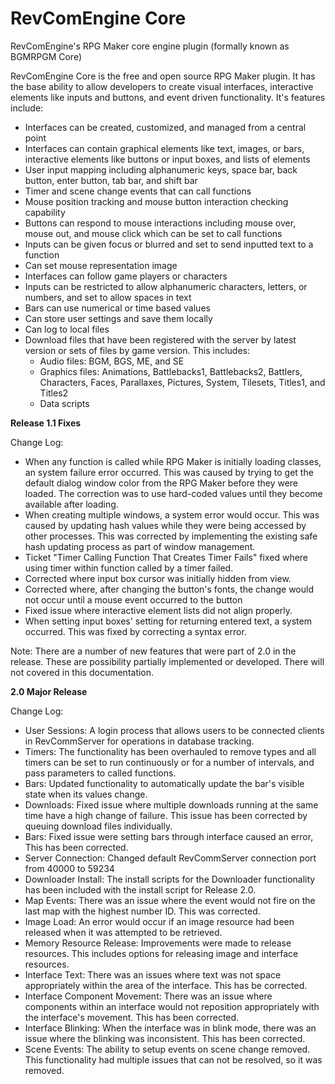 # RevComEngine Core

RevComEngine's RPG Maker core engine plugin (formally known as BGMRPGM Core)

RevComEngine Core is the free and open source RPG Maker plugin. It has the base ability to allow developers to create visual interfaces, interactive elements like inputs and buttons, and event driven functionality.
It's features include:

- Interfaces can be created, customized, and managed from a central point
- Interfaces can contain graphical elements like text, images, or bars, interactive elements like buttons or input boxes, and lists of elements
- User input mapping including alphanumeric keys, space bar, back button, enter button, tab bar, and shift bar
- Timer and scene change events that can call functions
- Mouse position tracking and mouse button interaction checking capability
- Buttons can respond to mouse interactions including mouse over, mouse out, and mouse click which can be set to call functions
- Inputs can be given focus or blurred and set to send inputted text to a function
- Can set mouse representation image
- Interfaces can follow game players or characters
- Inputs can be restricted to allow alphanumeric characters, letters, or numbers, and set to allow spaces in text
- Bars can use numerical or time based values
- Can store user settings and save them locally
- Can log to local files
- Download files that have been registered with the server by latest version or sets of files by game version. This includes:
     - Audio files: BGM, BGS, ME, and SE
     - Graphics files: Animations, Battlebacks1, Battlebacks2, Battlers, Characters, Faces, Parallaxes, Pictures,
                       System, Tilesets, Titles1, and Titles2
     - Data scripts

**Release 1.1 Fixes**

Change Log:

- When any function is called while RPG Maker is initially loading classes, an system failure error occurred. This was caused by trying to get the default dialog window color from the RPG Maker before they were loaded. The correction was to use hard-coded values until they become available after loading.
- When creating multiple windows, a system error would occur. This was caused by updating hash values while they were being accessed by other processes. This was corrected by implementing the existing safe hash updating process as part of window management.
- Ticket "Timer Calling Function That Creates Timer Fails" fixed where using timer within function called by a timer failed.
- Corrected where input box cursor was initially hidden from view.
- Corrected where, after changing the button's fonts, the change would not occur until a mouse event occurred to the button
- Fixed issue where interactive element lists did not align properly.
- When setting input boxes' setting for returning entered text, a system occurred. This was fixed by correcting a syntax error.

Note: There are a number of new features that were part of 2.0 in the release. These are possibility partially implemented or developed. There will not covered in this documentation.

**2.0 Major Release**

Change Log:

- User Sessions: A login process that allows users to be connected clients in RevCommServer for operations in database tracking.
- Timers: The functionality has been overhauled to remove types and all timers can be set to run continuously or for a number of intervals, and pass parameters to called functions.
- Bars: Updated functionality to automatically update the bar's visible state when its values change.
- Downloads: Fixed issue where multiple downloads running at the same time have a high change of failure. This issue has been corrected by queuing download files individually.
- Bars: Fixed issue were setting bars through interface caused an error, This has been corrected.
- Server Connection: Changed default RevCommServer connection port from 40000 to 59234
- Downloader Install: The install scripts for the Downloader functionality has been included with the install script for Release 2.0.
- Map Events: There was an issue where the event would not fire on the last map with the highest number ID. This was corrected.
- Image Load: An error would occur if an image resource had been released when it was attempted to be retrieved.
- Memory Resource Release: Improvements were made to release resources. This includes options for releasing image and interface resources.
- Interface Text: There was an issues where text was not space appropriately within the area of the interface. This has be corrected.
- Interface Component Movement: There was an issue where components within an interface would not reposition appropriately with the interface's movement. This has been corrected.
- Interface Blinking: When the interface was in blink mode, there was an issue where the blinking was inconsistent. This has been corrected.
- Scene Events: The ability to setup events on scene change removed. This functionality had multiple issues that can not be resolved, so it was removed.
